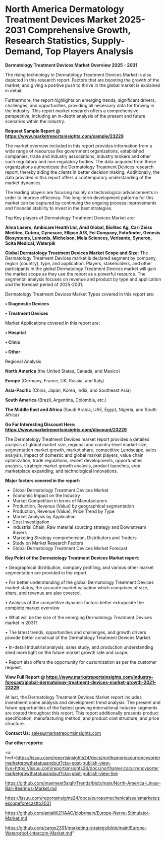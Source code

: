 # North America Dermatology Treatment Devices Market 2025-2031 Comprehensive Growth, Research Statistics, Supply-Demand,  Top Players Analysis

<Strong> Dermatology Treatment Devices Market Overview 2025 - 2031</strong>

The rising technology in Dermatology Treatment Devices Market is also depicted in this research report. Factors that are boosting the growth of the market, and giving a positive push to thrive in the global market is explained in detail.

Furthermore, the report highlights on emerging trends, significant drivers, challenges, and opportunities, providing all necessary data for thriving in the industry. This report market research offers a comprehensive perspective, including an in-depth analysis of the present and future scenarios within the industry.

<strong>Request Sample Report @ <a href=https://www.marketreportsinsights.com/sample/23229>https://www.marketreportsinsights.com/sample/23229</a></strong>

The market overview included in this report provides information from a wide range of resources like government organizations, established companies, trade and industry associations, industry brokers and other such regulatory and non-regulatory bodies. The data acquired from these organizations authenticate the Dermatology Treatment Devices research report, thereby aiding the clients in better decision making. Additionally, the data provided in this report offers a contemporary understanding of the market dynamics.

The leading players are focusing mainly on technological advancements in order to improve efficiency. The long-term development patterns for this market can be captured by continuing the ongoing process improvements and financial stability to invest in the best strategies.

Top Key players of Dermatology Treatment Devices Market are:

<strong>Alma Lasers, Ambicare Health Ltd, Amd Global, Biolitec Ag, Carl Zeiss Meditec, Cutera, Cynosure, Ellipse A/S, Fei Company, Fotofinder, Genesis Biosystems, Lumenis, Michelson, Mela Sciences, Verisante, Syneron, Solta Medical, Waterpik</strong>

<strong><b>Global Dermatology Treatment Devices Market Scope and Size:</b></strong>
The Dermatology Treatment Devices market is declared segment by company, region (country), type, and application. Players, stakeholders, and other participants in the global Dermatology Treatment Devices market will gain the market scope as they use the report as a powerful resource. The segmental analysis focuses on revenue and product by type and application and the forecast period of 2025-2031.

Dermatology Treatment Devices Market Types covered in this report are:

<strong>• Diagnostic Devices

• Treatment Devices</strong>

Market Applications covered in this report are:

<strong>• Hospital

• Clinic

• Other</strong> 

Regional Analysis

<strong>North America</strong> (the United States, Canada, and Mexico)

<strong>Europe</strong> (Germany, France, UK, Russia, and Italy)

<strong>Asia-Pacific</strong> (China, Japan, Korea, India, and Southeast Asia)

<strong>South America</strong> (Brazil, Argentina, Colombia, etc.)

<strong>The Middle East and Africa</strong> (Saudi Arabia, UAE, Egypt, Nigeria, and South Africa)

<strong>Go For Interesting Discount Here: <a href=https://www.marketreportsinsights.com/discount/23229>https://www.marketreportsinsights.com/discount/23229</a></strong>

The Dermatology Treatment Devices market report provides a detailed analysis of global market size, regional and country-level market size, segmentation market growth, market share, competitive Landscape, sales analysis, impact of domestic and global market players, value chain optimization, trade regulations, recent developments, opportunities analysis, strategic market growth analysis, product launches, area marketplace expanding, and technological innovations.

<strong><b>Major factors covered in the report:</b></strong>
<ul>
  <li>Global Dermatology Treatment Devices Market </li>
  <li>Economic Impact on the Industry</li>
  <li>Market Competition in terms of Manufacturers</li>
  <li>Production, Revenue (Value) by geographical segmentation</li>
  <li>Production, Revenue (Value), Price Trend by Type</li>
  <li>Market Analysis by Application</li>
  <li>Cost Investigation</li>
  <li>Industrial Chain, Raw material sourcing strategy and Downstream Buyers</li>
  <li>Marketing Strategy comprehension, Distributors and Traders</li>
  <li>Study on Market Research Factors</li>
  <li>Global Dermatology Treatment Devices Market Forecast</li>
</ul>

<strong><b>Key Point of the Dermatology Treatment Devices Market report:</b></strong>

• Geographical distribution, company profiling, and various other market segmentation are provided in the report.

• For better understanding of the global Dermatology Treatment Devices market status, the accurate market valuation which comprises of size, share, and revenue are also covered.

• Analysis of the competitive dynamic factors better extrapolate the complete market overview

• What will be the size of the emerging Dermatology Treatment Devices market in 2031?

• The latest trends, opportunities and challenges, and growth drivers provide better construal of the Dermatology Treatment Devices Market.

• In-detail industrial analysis, sales study, and production understanding shed more light on the future market growth rate and scope.

• Report also offers the opportunity for customization as per the customer request.

<strong><b>View Full Report @ <a href=https://www.marketreportsinsights.com/industry-forecast/global-dermatology-treatment-devices-market-growth-2021-23229>https://www.marketreportsinsights.com/industry-forecast/global-dermatology-treatment-devices-market-growth-2021-23229</a></b></strong>


At last, the Dermatology Treatment Devices Market report includes investment come analysis and development trend analysis. The present and future opportunities of the fastest growing international industry segments are coated throughout this report. This report additionally presents product specification, manufacturing method, and product cost structure, and price structure.

<strong>Contact Us:</strong>
sales@marketreportsinsights.com

<strong>Our other reports:</strong>

<a href=https://issuu.com/reportsinsights24/docs/northamericacurrencysortermarketgrowthstatusandout?cta=post-publish-view-live>https://issuu.com/reportsinsights24/docs/northamericacurrencysortermarketgrowthstatusandout?cta=post-publish-view-live</a>

<a href=https://github.com/manmeet5sigh/Trends/blob/main/North-America-Linear-Ball-Bearings-Market.md>https://github.com/manmeet5sigh/Trends/blob/main/North-America-Linear-Ball-Bearings-Market.md</a>

<a href=https://issuu.com/reportsinsights24/docs/europemechanicalsealsmarketsizescopeforecastto2031>https://issuu.com/reportsinsights24/docs/europemechanicalsealsmarketsizescopeforecastto2031</a>

<a href=https://github.com/anjaliiii21/AAC/blob/main/Europe-Nerve-Stimulator-Market.md>https://github.com/anjaliiii21/AAC/blob/main/Europe-Nerve-Stimulator-Market.md</a>

<a href=https://github.com/cargo2301/marketing-strategy/blob/main/Europe-Waterproof-Intercom-Market.md>https://github.com/cargo2301/marketing-strategy/blob/main/Europe-Waterproof-Intercom-Market.md</a>"
